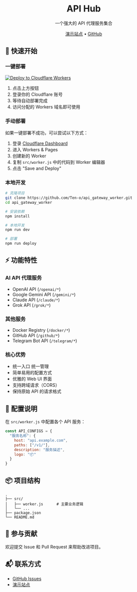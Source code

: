 <h1 align="center">API Hub</h1>

<p align="center">
  一个强大的 API 代理服务集合
</p>

<p align="center">
  <a href="https://api.ixu.cc">演示站点</a> •
  <a href="https://github.com/Ten-o/api_gateway_worker">GitHub</a>
</p>

## 🚀 快速开始

### 一键部署

[![Deploy to Cloudflare Workers](https://deploy.workers.cloudflare.com/button)](https://deploy.workers.cloudflare.com/?url=https://github.com/Ten-o/api_gateway_worker)

1. 点击上方按钮
2. 登录你的 Cloudflare 账号
3. 等待自动部署完成
4. 访问分配的 Workers 域名即可使用

### 手动部署

如果一键部署不成功，可以尝试以下方式：

1. 登录 [Cloudflare Dashboard](https://dash.cloudflare.com)
2. 进入 Workers & Pages
3. 创建新的 Worker
4. 复制 `src/worker.js` 中的代码到 Worker 编辑器
5. 点击 "Save and Deploy"

### 本地开发

```bash
# 克隆项目
git clone https://github.com/Ten-o/api_gateway_worker.git
cd api_gateway_worker

# 安装依赖
npm install

# 本地开发
npm run dev

# 部署
npm run deploy
```

## ⚡ 功能特性

### AI API 代理服务
- OpenAI API (`/openai/*`)
- Google Gemini API (`/gemini/*`)
- Claude API (`/claude/*`)
- Grok API (`/grok/*`)

### 其他服务
- Docker Registry (`/docker/*`)
- GitHub API (`/github/*`)
- Telegram Bot API (`/telegram/*`)

### 核心优势
- 统一入口 统一管理
- 简单易用的配置方式
- 优雅的 Web UI 界面
- 支持跨域请求（CORS）
- 保持原始 API 的请求格式

## 🔧 配置说明

在 `src/worker.js` 中配置各个 API 服务：

```js
const API_CONFIGS = {
  "服务名称": {
    host: "api.example.com",
    paths: ["/v1/"],
    description: "服务描述",
    logo: "📦"
  }
}
```

## 📦 项目结构

```
.
├── src/
│   ├── worker.js      # 主要业务逻辑
│   └── ...
├── package.json
└── README.md
```

## 🤝 参与贡献

欢迎提交 Issue 和 Pull Request 来帮助改进项目。

## 📬 联系方式

- [GitHub Issues](https://github.com/Ten-o/api_gateway_worker/issues)
- [演示站点](https://api.ixu.cc)

